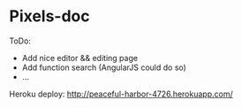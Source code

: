 Pixels-doc
==========

ToDo:

* Add nice editor && editing page
* Add function search (AngularJS could do so)
* ...

Heroku deploy: http://peaceful-harbor-4726.herokuapp.com/
